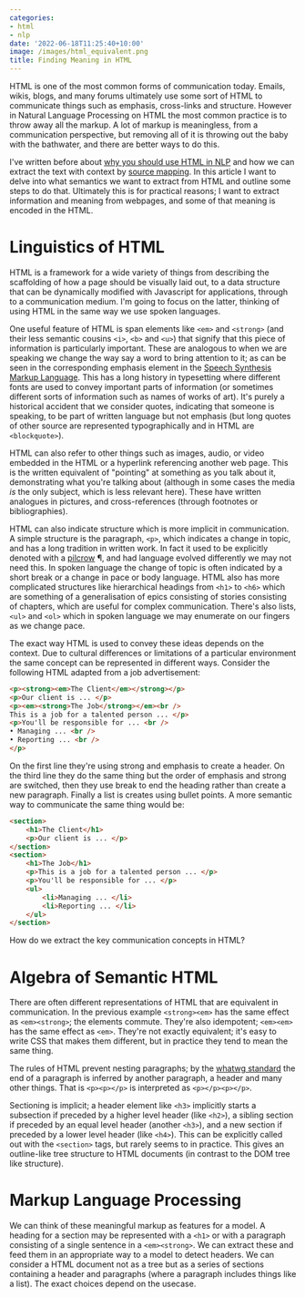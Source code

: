 ```yaml
---
categories:
- html
- nlp
date: '2022-06-18T11:25:40+10:00'
image: /images/html_equivalent.png
title: Finding Meaning in HTML
---
```


HTML is one of the most common forms of communication today.
Emails, wikis, blogs, and many forums ultimately use some sort of HTML to communicate things such as emphasis, cross-links and structure.
However in Natural Language Processing on HTML the most common practice is to throw away all the markup.
A lot of markup is meaningless, from a communication perspective, but removing all of it is throwing out the baby with the bathwater, and there are better ways to do this.

I've written before about [why you should use HTML in NLP](/html-nlp) and how we can extract the text with context by [source mapping](/source-mapping-html).
In this article I want to delve into what semantics we want to extract from HTML and outline some steps to do that.
Ultimately this is for practical reasons; I want to extract information and meaning from webpages, and some of that meaning is encoded in the HTML.

# Linguistics of HTML

HTML is a framework for a wide variety of things from describing the scaffolding of how a page should be visually laid out, to a data structure that can be dynamically modified with Javascript for applications, through to a communication medium.
I'm going to focus on the latter, thinking of using HTML in the same way we use spoken languages.

One useful feature of HTML is span elements like `<em>` and `<strong>` (and their less semantic cousins `<i>`, `<b>` and `<u>`) that signify that this piece of information is particularly important.
These are analogous to when we are speaking we change the way say a word to bring attention to it; as can be seen in the corresponding emphasis element in the [Speech Synthesis Markup Language](https://www.w3.org/TR/speech-synthesis11/#S3.2.2).
This has a long history in typesetting where different fonts are used to convey important parts of information (or sometimes different sorts of information such as names of works of art).
It's purely a historical accident that we consider quotes, indicating that someone is speaking, to be part of written language but not emphasis (but long quotes of other source are represented typographically and in HTML are `<blockquote>`).

HTML can also refer to other things such as images, audio, or video embedded in the HTML or a hyperlink referencing another web page.
This is the written equivalent of "pointing" at something as you talk about it, demonstrating what you're talking about (although in some cases the media *is* the only subject, which is less relevant here).
These have written analogues in pictures, and cross-references (through footnotes or bibliographies).

HTML can also indicate structure which is more implicit in communication.
A simple structure is the paragraph, `<p>`, which indicates a change in topic, and has a long tradition in written work.
In fact it used to be explicitly denoted with a [pilcrow](https://en.wikipedia.org/wiki/Pilcrow) ¶, and had language evolved differently we may not need this.
In spoken language the change of topic is often indicated by a short break or a change in pace or body language.
HTML also has more complicated structures like hierarchical headings from `<h1>` to `<h6>` which are something of a generalisation of epics consisting of stories consisting of chapters, which are useful for complex communication.
There's also lists, `<ul>` and `<ol>` which in spoken language we may enumerate on our fingers as we change pace.

The exact way HTML is used to convey these ideas depends on the context.
Due to cultural differences or limitations of a particular environment the same concept can be represented in different ways.
Consider the following HTML adapted from a job advertisement:

```html
<p><strong><em>The Client</em></strong></p>
<p>Our client is ... </p>
<p><em><strong>The Job</strong></em><br />
This is a job for a talented person ... </p>
<p>You'll be responsible for ... <br />
• Managing ... <br />
• Reporting ... <br />
</p>
```

On the first line they're using strong and emphasis to create a header.
On the third line they do the same thing but the order of emphasis and strong are switched, then they use break to end the heading rather than create a new paragraph.
Finally a list is creates using bullet points.
A more semantic way to communicate the same thing would be:

```html
<section>
    <h1>The Client</h1>
    <p>Our client is ... </p>
</section>
<section>
    <h1>The Job</h1>
    <p>This is a job for a talented person ... </p>
    <p>You'll be responsible for ... </p>
    <ul>
        <li>Managing ... </li>
        <li>Reporting ... </li>
    </ul>
</section>
```

How do we extract the key communication concepts in HTML?

# Algebra of Semantic HTML

There are often different representations of HTML that are equivalent in communication.
In the previous example `<strong><em>` has the same effect as `<em><strong>`; the elements commute.
They're also idempotent; `<em><em>` has the same effect as `<em>`.
They're not exactly equivalent; it's easy to write CSS that makes them different, but in practice they tend to mean the same thing.

The rules of HTML prevent nesting paragraphs; by the [whatwg standard](https://html.spec.whatwg.org/multipage/grouping-content.html#the-p-element) the end of a paragraph is inferred by another paragraph, a header and many other things.
That is `<p><p></p>` is interpreted as `<p></p><p></p>`.

Sectioning is implicit; a header element like `<h3>` implicitly starts a subsection if preceded by a higher level header (like `<h2>`), a sibling section if preceded by an equal level header (another `<h3>`), and a new section if preceded by a lower level header (like `<h4>`).
This can be explicitly called out with the `<section>` tags, but rarely seems to in practice.
This gives an outline-like tree structure to HTML documents (in contrast to the DOM tree like structure).

# Markup Language Processing

We can think of these meaningful markup as features for a model.
A heading for a section may be represented with a `<h1>` or with a paragraph consisting of a single sentence in a `<em><strong>`.
We can extract these and feed them in an appropriate way to a model to detect headers.
We can consider a HTML document not as a tree but as a series of sections containing a header and paragraphs (where a paragraph includes things like a list).
The exact choices depend on the usecase.